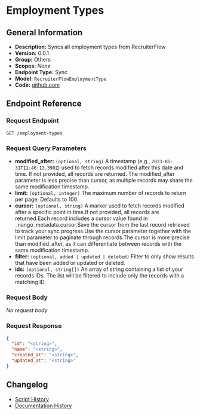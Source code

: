 <!-- BEGIN GENERATED CONTENT -->
# Employment Types

## General Information

- **Description:** Syncs all employment types from RecruiterFlow
- **Version:** 0.0.1
- **Group:** Others
- **Scopes:** _None_
- **Endpoint Type:** Sync
- **Model:** `RecruiterFlowEmploymentType`
- **Code:** [github.com](https://github.com/NangoHQ/integration-templates/tree/main/integrations/recruiterflow/syncs/employment-types.ts)


## Endpoint Reference

### Request Endpoint

`GET /employment-types`

### Request Query Parameters

- **modified_after:** `(optional, string)` A timestamp (e.g., `2023-05-31T11:46:13.390Z`) used to fetch records modified after this date and time. If not provided, all records are returned. The modified_after parameter is less precise than cursor, as multiple records may share the same modification timestamp.
- **limit:** `(optional, integer)` The maximum number of records to return per page. Defaults to 100.
- **cursor:** `(optional, string)` A marker used to fetch records modified after a specific point in time.If not provided, all records are returned.Each record includes a cursor value found in _nango_metadata.cursor.Save the cursor from the last record retrieved to track your sync progress.Use the cursor parameter together with the limit parameter to paginate through records.The cursor is more precise than modified_after, as it can differentiate between records with the same modification timestamp.
- **filter:** `(optional, added | updated | deleted)` Filter to only show results that have been added or updated or deleted.
- **ids:** `(optional, string[])` An array of string containing a list of your records IDs. The list will be filtered to include only the records with a matching ID.

### Request Body

_No request body_

### Request Response

```json
{
  "id": "<string>",
  "name": "<string>",
  "created_at": "<string>",
  "updated_at": "<string>"
}
```

## Changelog

- [Script History](https://github.com/NangoHQ/integration-templates/commits/main/integrations/recruiterflow/syncs/employment-types.ts)
- [Documentation History](https://github.com/NangoHQ/integration-templates/commits/main/integrations/recruiterflow/syncs/employment-types.md)

<!-- END  GENERATED CONTENT -->

